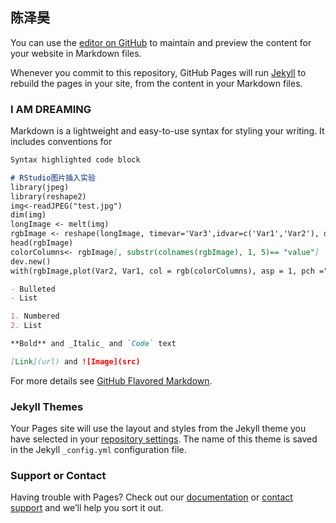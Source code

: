 ## 陈泽昊

You can use the [editor on GitHub](https://github.com/chenmouse/mouse/edit/master/README.md) to maintain and preview the content for your website in Markdown files.

Whenever you commit to this repository, GitHub Pages will run [Jekyll](https://jekyllrb.com/) to rebuild the pages in your site, from the content in your Markdown files.

### I AM DREAMING

Markdown is a lightweight and easy-to-use syntax for styling your writing. It includes conventions for

```markdown
Syntax highlighted code block

# RStudio图片插入实验
library(jpeg)
library(reshape2)
img<-readJPEG("test.jpg")
dim(img)
longImage <- melt(img)
rgbImage <- reshape(longImage, timevar='Var3',idvar=c('Var1','Var2'), direction='wide')
head(rgbImage)
colorColumns<- rgbImage[, substr(colnames(rgbImage), 1, 5)== "value"]
dev.new()
with(rgbImage,plot(Var2, Var1, col = rgb(colorColumns), asp = 1, pch =".",axes=T,xlab='',ylab=''))

- Bulleted
- List

1. Numbered
2. List

**Bold** and _Italic_ and `Code` text

[Link](url) and ![Image](src)
```

For more details see [GitHub Flavored Markdown](https://guides.github.com/features/mastering-markdown/).

### Jekyll Themes

Your Pages site will use the layout and styles from the Jekyll theme you have selected in your [repository settings](https://github.com/chenmouse/mouse/settings). The name of this theme is saved in the Jekyll `_config.yml` configuration file.

### Support or Contact

Having trouble with Pages? Check out our [documentation](https://help.github.com/categories/github-pages-basics/) or [contact support](https://github.com/contact) and we’ll help you sort it out.
